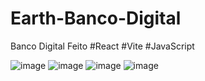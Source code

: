 # Earth-Banco-Digital
Banco Digital Feito
 #React
 #Vite
 #JavaScript
 
![image](https://user-images.githubusercontent.com/102733869/202468124-026c2563-0fd2-4d86-a8fd-f685a81bc64a.png)
![image](https://user-images.githubusercontent.com/102733869/202471080-b21d5202-5031-435c-8cdc-930700f8d946.png)
![image](https://user-images.githubusercontent.com/102733869/202471365-72b8fde1-3280-452b-8893-3fe3f37fe5d7.png)
![image](https://user-images.githubusercontent.com/102733869/202471574-712e6196-59fb-47db-9b27-6f97450d05ad.png)








